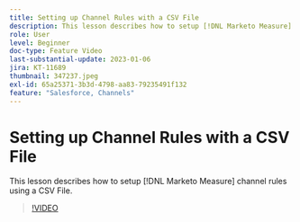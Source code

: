 ```yaml
---
title: Setting up Channel Rules with a CSV File
description: This lesson describes how to setup [!DNL Marketo Measure] channel rules using a CSV File.
role: User
level: Beginner
doc-type: Feature Video
last-substantial-update: 2023-01-06
jira: KT-11689
thumbnail: 347237.jpeg
exl-id: 65a25371-3b3d-4798-aa83-79235491f132
feature: "Salesforce, Channels"
---
```

# Setting up Channel Rules with a CSV File

This lesson describes how to setup [!DNL Marketo Measure] channel rules using a CSV File.

>[!VIDEO](https://video.tv.adobe.com/v/347237/?quality=12&learn=on)
